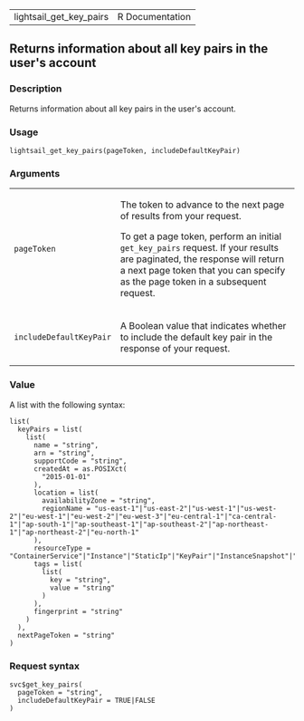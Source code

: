 <table style="width: 100%;">
<tbody>
<tr class="odd">
<td>lightsail_get_key_pairs</td>
<td style="text-align: right;">R Documentation</td>
</tr>
</tbody>
</table>

## Returns information about all key pairs in the user's account

### Description

Returns information about all key pairs in the user's account.

### Usage

    lightsail_get_key_pairs(pageToken, includeDefaultKeyPair)

### Arguments

<table>
<colgroup>
<col style="width: 35%" />
<col style="width: 65%" />
</colgroup>
<tbody>
<tr class="odd">
<td><code id="lightsail_get_key_pairs_:_pageToken">pageToken</code></td>
<td><p>The token to advance to the next page of results from your
request.</p>
<p>To get a page token, perform an initial <code>get_key_pairs</code>
request. If your results are paginated, the response will return a next
page token that you can specify as the page token in a subsequent
request.</p></td>
</tr>
<tr class="even">
<td><code
id="lightsail_get_key_pairs_:_includeDefaultKeyPair">includeDefaultKeyPair</code></td>
<td><p>A Boolean value that indicates whether to include the default key
pair in the response of your request.</p></td>
</tr>
</tbody>
</table>

### Value

A list with the following syntax:

    list(
      keyPairs = list(
        list(
          name = "string",
          arn = "string",
          supportCode = "string",
          createdAt = as.POSIXct(
            "2015-01-01"
          ),
          location = list(
            availabilityZone = "string",
            regionName = "us-east-1"|"us-east-2"|"us-west-1"|"us-west-2"|"eu-west-1"|"eu-west-2"|"eu-west-3"|"eu-central-1"|"ca-central-1"|"ap-south-1"|"ap-southeast-1"|"ap-southeast-2"|"ap-northeast-1"|"ap-northeast-2"|"eu-north-1"
          ),
          resourceType = "ContainerService"|"Instance"|"StaticIp"|"KeyPair"|"InstanceSnapshot"|"Domain"|"PeeredVpc"|"LoadBalancer"|"LoadBalancerTlsCertificate"|"Disk"|"DiskSnapshot"|"RelationalDatabase"|"RelationalDatabaseSnapshot"|"ExportSnapshotRecord"|"CloudFormationStackRecord"|"Alarm"|"ContactMethod"|"Distribution"|"Certificate"|"Bucket",
          tags = list(
            list(
              key = "string",
              value = "string"
            )
          ),
          fingerprint = "string"
        )
      ),
      nextPageToken = "string"
    )

### Request syntax

    svc$get_key_pairs(
      pageToken = "string",
      includeDefaultKeyPair = TRUE|FALSE
    )
